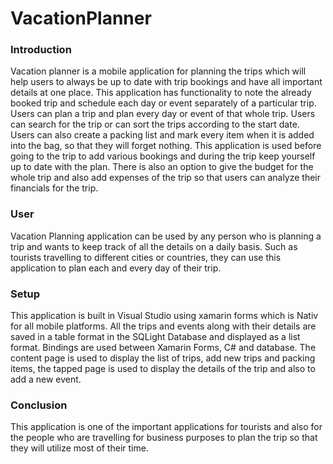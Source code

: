 # VacationPlanner

### Introduction
Vacation planner is a mobile application for planning the trips which will help users to always be up to date with trip bookings and have all important details at one place. This application has functionality to note the already booked trip and schedule each day or event separately of a particular trip. Users can plan a trip and plan every day or event of that whole trip. Users can search for the trip or can sort the trips according to the start date. Users can also create a packing list and mark every item when it is added into the bag, so that they will forget nothing. 
This application is used before going to the trip to add various bookings and during the trip keep yourself up to date with the plan. There is also an option to give the budget for the whole trip and also add expenses of the trip so that users can analyze their financials for the trip.  

### User
Vacation Planning application can be used by any person who is planning a trip and wants to keep track of all the details on a daily basis. Such as tourists travelling to different cities or countries, they can use this application to plan each and every day of their trip. 

### Setup
This application is built in Visual Studio using xamarin forms which is Nativ for all mobile platforms. All the trips and events along with their details are saved in a table format in the SQLight Database and displayed as a list format. Bindings are used between Xamarin Forms, C# and database. The content page is used to display the list of trips, add new trips and packing items, the tapped page is used to display the details of the trip and also to add a new event. 

### Conclusion
This application is one of the important applications for tourists and also for the people who are travelling for business purposes to plan the trip so that they will utilize most of their time. 
